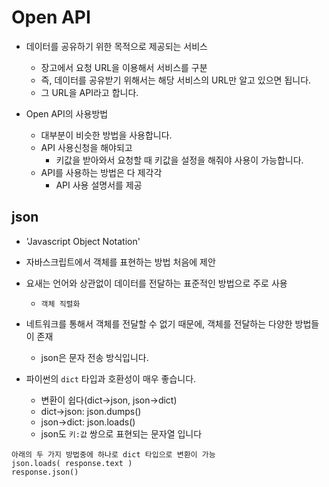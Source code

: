 # Open API
- 데이터를 공유하기 위한 목적으로 제공되는 서비스
  - 장고에서 요청 URL을 이용해서 서비스를 구분
  - 즉, 데이터를 공유받기 위해서는 해당 서비스의 URL만 알고 있으면 됩니다. 
  - 그 URL을 API라고 합니다. 

- Open API의 사용방법
  - 대부분이 비슷한 방법을 사용합니다. 
  - API 사용신청을 해야되고
    - 키값을 받아와서 요청할 때 키값을 설정을 해줘야 사용이 가능합니다.
  - API를 사용하는 방법은 다 제각각
    - API 사용 설명서를 제공


## json
- 'Javascript Object Notation'
- 자바스크립트에서 객체를 표현하는 방법 처음에 제안
- 요새는 언어와 상관없이 데이터를 전달하는 표준적인 방법으로 주로 사용
  - `객체 직렬화`
- 네트워크를 통해서 객체를 전달할 수 없기 때문에, 객체를 전달하는 다양한 방법들이 존재
  - json은 문자 전송 방식입니다.

- 파이썬의 `dict` 타입과 호환성이 매우 좋습니다.
  - 변환이 쉽다(dict->json, json->dict)
  - dict->json: json.dumps()
  - json->dict: json.loads()
  - json도 `키:값` 쌍으로 표현되는 문자열 입니다

```
아래의 두 가지 방법중에 하나로 dict 타입으로 변환이 가능
json.loads( response.text )
response.json()
```